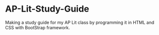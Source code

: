 # AP-Lit-Study-Guide
Making a study guide for my AP Lit class by programming it in HTML and CSS with BootStrap framework.
